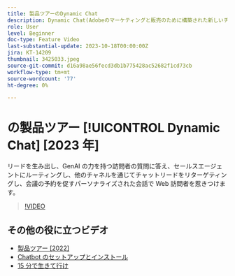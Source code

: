```yaml
---
title: 製品ツアーのDynamic Chat
description: Dynamic Chat(Adobeのマーケティングと販売のために構築された新しいチャットソリューション ) について説明します。
role: User
level: Beginner
doc-type: Feature Video
last-substantial-update: 2023-10-18T00:00:00Z
jira: KT-14209
thumbnail: 3425033.jpeg
source-git-commit: d16a98ae56fecd3db1b775428ac52682f1cd73cb
workflow-type: tm+mt
source-wordcount: '77'
ht-degree: 0%

---
```



# の製品ツアー [!UICONTROL Dynamic Chat] [2023 年]

リードを生み出し、GenAI の力を持つ訪問者の質問に答え、セールスエージェントにルーティングし、他のチャネルを通じてチャットリードをリターゲティングし、会議の予約を促すパーソナライズされた会話で Web 訪問者を惹きつけます。

>[!VIDEO](https://video.tv.adobe.com/v/3425033/?learn=on)

## その他の役に立つビデオ

* [製品ツアー [2022]](product-tour-2022.md)
* [Chatbot のセットアップとインストール](setup.md)
* [15 分で生きて行け](go-live-in-15-minutes.md)
